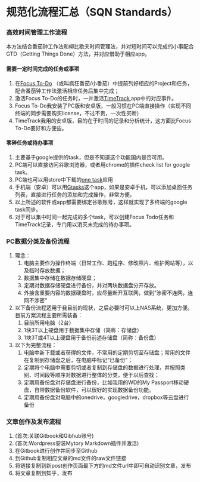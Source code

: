 # 规范化流程汇总（SQN Standards）

### 高效时间管理工作流程

本方法结合番茄钟工作法和柳比歇夫时间管理法，并对短时间可以完成的小事配合GTD（Getting Things Done）方法，并对应借助于相应app。

#### 需要一定时间完成的任务或事项

1. 在[Focus To-Do](https://www.focustodo.cn/#products) （或叫疯狂番茄/小番茄）中提前列好相应的Project和任务，配合番茄钟工作法激活相应任务后集中完成；
2. 激活Focus To-Do的任务时，一并激活[TimeTrack ](http://timetrack.io/)app中的对应事件。
3. Focus To-Do我安装了PC版和安卓版，一般习惯在PC端直接操作（实现不同终端的同步需要购买license，不过不贵，一次性买断）
4. TimeTrack我用的安卓版，目的在于时间的记录和分析统计，这方面比Focus To-Do要好和方便些。

#### 零碎任务或待办事项

1. 主要基于google提供的task，但是不知道这个功能国内是否可用。
2. PC端可以直接访问谷歌浏览器，或者用chrome的插件check list for google task。
3. PC端也可以用store中下载的[one task](https://www.microsoft.com/en-us/p/one-task/9nblggh2jhrg?activetab=pivot:overviewtab)应用
4. 手机端（安卓）可以用[Gtasks](https://play.google.com/store/apps/details?id=org.dayup.gtask)这个app，如果是安卓手机，可以添加桌面任务列表，直接进行任务的添加和完成操作，非常方便。
5. 以上所述的软件或app都需要绑定谷歌账号，这样就实现了多终端的google task同步。
6. 对于可以集中时间一起完成的多个task，可以创建Focus Todo任务和TimeTrack记录，专门用以消灭未完成的待办事项。



### PC数据分类及备份流程

1. 理念：
   1. 电脑主要作为操作终端（日常工作、跑程序、修改照片、维护网站等），以及临时存放数据；
   2. 数据集中存储在数据存储硬盘；
   3. 定期对数据存储硬盘进行备份，并对两块数据盘分开存放。
   4. 外接含重要内容的数据硬盘时，应尽量断开互联网，做到”涉密不连网，连网不涉密“
2. 以下备份流程适用于我目前的现状，之后必要时可以上NAS系统，更加方便。目前方案流程主要所需装备：
   1. 目前所用电脑（2台）
   2. 1块3T以上硬盘用于数据集中存储（简称：存储盘）
   3. 1块3T或4T以上硬盘用于备份前述存储盘（简称：备份盘）
3. 以下为完整流程：
   1. 电脑中新下载或者获得的文件，不常用的定期剪切至存储盘；常用的文件在复制到存储盘之后，在电脑中标记“已备份”；
   2. 定期将个电脑中需要剪切或者复制到存储盘的数据进行处理，并按照类别、时间段等顺序对数据进行整体的分类，便于以后查找；
   3. 定期用备份盘对存储盘进行备份，比如我用的WD的My Passport移动硬盘，自带数据备份软件，可以很好的实现数据备份功能。
   4. 定期用备份盘对电脑中的onedrive，googledrive，dropbox等云盘进行备份



### 文章创作及发布流程

1. \(首次:关联Gitbook和Gibhub账号\)
2. \(首次:Wordpress安装Mytory Markdown插件并激活\)
3. 在Gitbook进行创作并同步至Github
4. 到Github复制相应文章的md文件的raw文件链接
5. 将链接复制到新post创作页面最下方的md文件url中即可自动识别文章，发布
6. 将文章复制到知乎，发布



